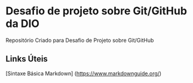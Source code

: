 # Desafio de projeto sobre Git/GitHub da DIO
Repositório Criado para Desafio de Projeto sobre Git/GitHub 
## Links Úteis
[Sintaxe Básica Markdown] (https://www.markdownguide.org/)
